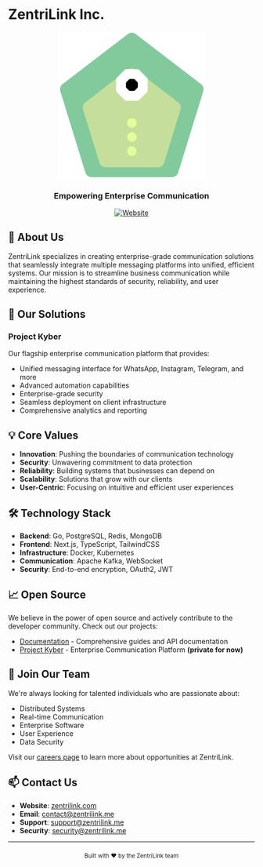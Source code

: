 # ZentriLink Inc.

<div align="center">
  <img src="https://raw.githubusercontent.com/ZentriLinkInc/zentrilink.github.io/main/public/zentrilink-logo.png" alt="ZentriLink Logo" width="300"/>
  
  ### Empowering Enterprise Communication
  
  [![Website](https://img.shields.io/badge/Website-zentrilink.me-blue)](https://zentrilink.me)
</div>

## 🚀 About Us

ZentriLink specializes in creating enterprise-grade communication solutions that seamlessly integrate multiple messaging platforms into unified, efficient systems. Our mission is to streamline business communication while maintaining the highest standards of security, reliability, and user experience.

## 🌟 Our Solutions

### Project Kyber
Our flagship enterprise communication platform that provides:
- Unified messaging interface for WhatsApp, Instagram, Telegram, and more
- Advanced automation capabilities
- Enterprise-grade security
- Seamless deployment on client infrastructure
- Comprehensive analytics and reporting

## 💡 Core Values

- **Innovation**: Pushing the boundaries of communication technology
- **Security**: Unwavering commitment to data protection
- **Reliability**: Building systems that businesses can depend on
- **Scalability**: Solutions that grow with our clients
- **User-Centric**: Focusing on intuitive and efficient user experiences

## 🛠️ Technology Stack

- **Backend**: Go, PostgreSQL, Redis, MongoDB
- **Frontend**: Next.js, TypeScript, TailwindCSS
- **Infrastructure**: Docker, Kubernetes
- **Communication**: Apache Kafka, WebSocket
- **Security**: End-to-end encryption, OAuth2, JWT

## 📈 Open Source

We believe in the power of open source and actively contribute to the developer community. Check out our projects:

- [Documentation](https://github.com/ZentriLinkInc/docs) - Comprehensive guides and API documentation
- [Project Kyber](https://github.com/ZentriLinkInc/kyber) - Enterprise Communication Platform **(private for now)**

## 🤝 Join Our Team

We're always looking for talented individuals who are passionate about:
- Distributed Systems
- Real-time Communication
- Enterprise Software
- User Experience
- Data Security

Visit our [careers page](https://zentrilink.com/careers) to learn more about opportunities at ZentriLink.

## 📫 Contact Us

- **Website**: [zentrilink.com](https://zentrilink.me)
- **Email**: contact@zentrilink.me
- **Support**: support@zentrilink.me
- **Security**: security@zentrilink.me

---

<div align="center">
  <sub>Built with ❤️ by the ZentriLink team</sub>
</div>
